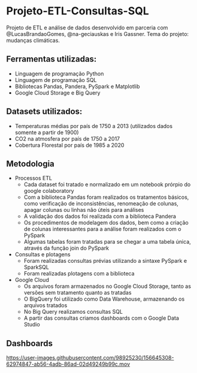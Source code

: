 # Projeto-ETL-Consultas-SQL

Projeto de ETL e análise de dados desenvolvido em parceria com @LucasBrandaoGomes, @na-geciauskas e Iris Gassner. Tema do projeto: mudanças climáticas.

## Ferramentas utilizadas:
* Linguagem de programação Python
* Linguagem de programação SQL
* Bibliotecas Pandas, Pandera, PySpark e Matplotlib
* Google Cloud Storage e Big Query

## Datasets utilizados:
* Temperaturas médias por país de 1750 a 2013 (utilizados dados somente a partir de 1900)
* CO2 na atmosfera por país de 1750 a 2017
* Cobertura Florestal por país de 1985 a 2020

## Metodologia
* Processos ETL
  - Cada dataset foi tratado e normalizado em um notebook prórpio do google colaboratory
  - Com a biblioteca Pandas foram realizados os tratamentos básicos, como verificação de inconsistências, renomeação de colunas, apagar colunas ou linhas não úteis para análises
  - A validação dos dados foi realizada com a biblioteca Pandera
  - Os procedimentos de modelagem dos dados, bem como a criação de colunas interessantes para a análise foram realizados com o PySpark
  - Algumas tabelas foram tratadas para se chegar a uma tabela única, através da função join do PySpark
* Consultas e plotagens
  - Foram realizadas consultas prévias utilizando a sintaxe PySpark e SparkSQL
  - Foram realizadas plotagens com a biblioteca
* Google Cloud
  - Os arquivos foram armazenados no Google Cloud Storage, tanto as versões sem tratamento quanto as tratadas
  - O BigQuery foi utilizado como Data Warehouse, armazenando os arquivos tratados
  - No Big Query realizamos consultas SQL
  - A partir das consultas criamos dashboards com o Google Data Studio

## Dashboards
https://user-images.githubusercontent.com/98925230/156645308-62974847-ab56-4adb-86ad-02d49249b99c.mov

